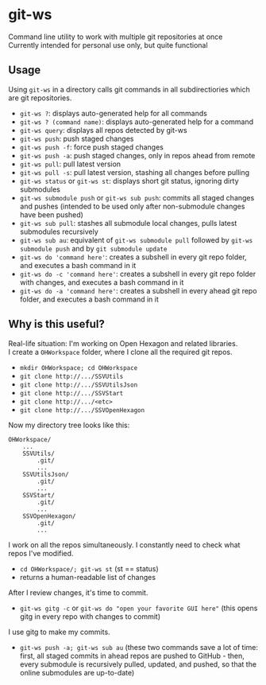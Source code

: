 # git-ws

Command line utility to work with multiple git repositories at once <br/>
Currently intended for personal use only, but quite functional



## Usage

Using `git-ws` in a directory calls git commands in all subdirectiories which are git repositories.

* `git-ws ?`: displays auto-generated help for all commands
* `git-ws ? (command name)`: displays auto-generated help for a command
* `git-ws query`: displays all repos detected by git-ws
* `git-ws push`: push staged changes
* `git-ws push -f`: force push staged changes
* `git-ws push -a`: push staged changes, only in repos ahead from remote
* `git-ws pull`: pull latest version
* `git-ws pull -s`: pull latest version, stashing all changes before pulling
* `git-ws status` or `git-ws st`: displays short git status, ignoring dirty submodules
* `git-ws submodule push` or `git-ws sub push`: commits all staged changes and pushes (intended to be used only after non-submodule changes have been pushed)
* `git-ws sub pull`: stashes all submodule local changes, pulls latest submodules recursively
* `git-ws sub au`: equivalent of `git-ws submodule pull` followed by `git-ws submodule push` and by `git submodule update`
* `git-ws do 'command here'`: creates a subshell in every git repo folder, and executes a bash command in it
* `git-ws do -c 'command here'`: creates a subshell in every git repo folder with changes, and executes a bash command in it
* `git-ws do -a 'command here'`: creates a subshell in every ahead git repo folder, and executes a bash command in it



## Why is this useful?

Real-life situation: I'm working on Open Hexagon and related libraries. <br/>
I create a `OHWorkspace` folder, where I clone all the required git repos.

* `mkdir OHWorkspace; cd OHWorkspace`
* `git clone http://.../SSVUtils`
* `git clone http://.../SSVUtilsJson`
* `git clone http://.../SSVStart`
* `git clone http://.../<etc>`
* `git clone http://.../SSVOpenHexagon`

Now my directory tree looks like this:

```
OHWorkspace/
	...
	SSVUtils/
		.git/
		...
	SSVUtilsJson/
		.git/
		...
	SSVStart/
		.git/
		...
	SSVOpenHexagon/
		.git/
		...
```

I work on all the repos simultaneously. I constantly need to check what repos I've modified.

* `cd OHWorkspace/; git-ws st` (st == status)
* returns a human-readable list of changes

After I review changes, it's time to commit.

* `git-ws gitg -c` or `git-ws do "open your favorite GUI here"` (this opens gitg in every repo with changes to commit) 

I use gitg to make my commits.

* `git-ws push -a; git-ws sub au` (these two commands save a lot of time: first, all staged commits in ahead repos are pushed to GitHub - then, every submodule is recursively pulled, updated, and pushed, so that the online submodules are up-to-date)
